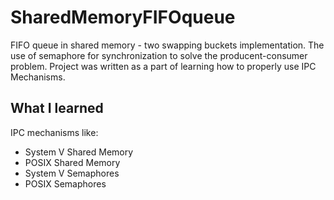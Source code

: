 # SharedMemoryFIFOqueue
FIFO queue in shared memory - two swapping buckets implementation. The use of semaphore for synchronization to solve the producent-consumer problem. Project was written as a part of learning how to properly use IPC Mechanisms.

## What I learned 
IPC mechanisms like:
* System V Shared Memory
* POSIX Shared Memory
* System V Semaphores
* POSIX Semaphores
